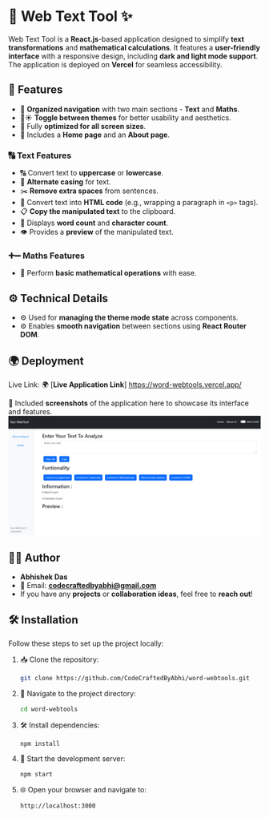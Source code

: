 # 🎉 Web Text Tool ✨

Web Text Tool is a **React.js**-based application designed to simplify **text transformations** and **mathematical calculations**.
It features a **user-friendly interface** with a responsive design, including **dark and light mode support**.
The application is deployed on **Vercel** for seamless accessibility.

## 🚀 Features
- 🎯 **Organized navigation** with two main sections - **Text** and **Maths**.
- 🌙☀️ **Toggle between themes** for better usability and aesthetics.
- 📱 Fully **optimized for all screen sizes**.
- 📄 Includes a **Home page** and an **About page**.

### 🔠 Text Features
- 🔠 Convert text to **uppercase** or **lowercase**.
- 🔄 **Alternate casing** for text.
- ✂️ **Remove extra spaces** from sentences.
- 📝 Convert text into **HTML code** (e.g., wrapping a paragraph in `<p>` tags).
- 📋 **Copy the manipulated text** to the clipboard.
- 🔢 Displays **word count** and **character count**.
- 👁️ Provides a **preview** of the manipulated text.

### ➕➖ Maths Features
- 🔢 Perform **basic mathematical operations** with ease.

## ⚙️ Technical Details
- ⚙️ Used for **managing the theme mode state** across components.
- ⚙️ Enables **smooth navigation** between sections using **React Router DOM**.

## 🌍 Deployment
Live Link: 🌍 [**Live Application Link**] https://word-webtools.vercel.app/ 

📸 Included **screenshots** of the application here to showcase its interface and features.
<img src="SS1.png">

## 👨‍💻 Author
- **Abhishek Das**
- 📧 Email: [**codecraftedbyabhi@gmail.com**](mailto:codecraftedbyabhi@gmail.com)
- If you have any **projects** or **collaboration ideas**, feel free to **reach out**!

## 🛠️ Installation
Follow these steps to set up the project locally:

1. 📥 Clone the repository:
   ```bash
   git clone https://github.com/CodeCraftedByAbhi/word-webtools.git
   ```
2. 📁 Navigate to the project directory:
   ```bash
   cd word-webtools
   ```
3. 🛠️ Install dependencies:
   ```bash
   npm install
   ```
4. 🚀 Start the development server:
   ```bash
   npm start
   ```
5. 🌐 Open your browser and navigate to:
   ```bash
   http://localhost:3000
   ```
